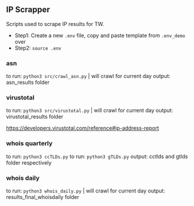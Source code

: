 
## IP Scrapper
Scripts used to scrape IP results for TW.

- Step1: Create a new `.env` file, copy and paste template from `.env_demo` over
- Step2: `source .env`


### asn
to run: `python3 src/crawl_asn.py` | will crawl for current day
output: asn_results folder

### virustotal
to run: `python3 src/virustotal.py` | will crawl for current day
output: virustotal_results folder

https://developers.virustotal.com/reference#ip-address-report

### whois quarterly
to run: `python3 ccTLDs.py`
to run: `python3 gTLDs.py`
output: cctlds and gtlds folder respectively

### whois daily
to run: `python3 whois_daily.py` | will crawl for current day
output: results_final_whoisdaily folder
